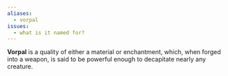 ```yaml
---
aliases:
  - vorpal
issues:
  - what is it named for?
---
```


**Vorpal** is a quality of either a material or enchantment, which, when forged into a weapon, is said to be powerful enough to decapitate nearly any creature.